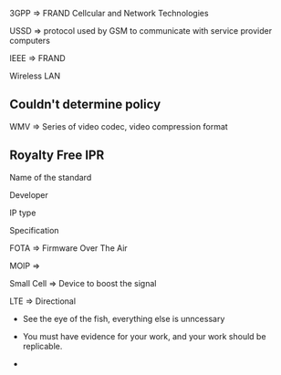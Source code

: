 3GPP => FRAND
Cellcular and Network Technologies

USSD => protocol used by GSM to communicate with service provider computers

IEEE => FRAND

Wireless LAN


Couldn't determine policy
-------------------------

WMV => Series of video codec, video compression format


Royalty Free IPR
----------------

Name of the standard

Developer

IP type

Specification


FOTA => Firmware Over The Air


MOIP =>

Small Cell => Device to boost the signal

LTE => Directional


* See the eye of the fish, everything else is unncessary

* You must have evidence for your work, and your work should be replicable.

* 
